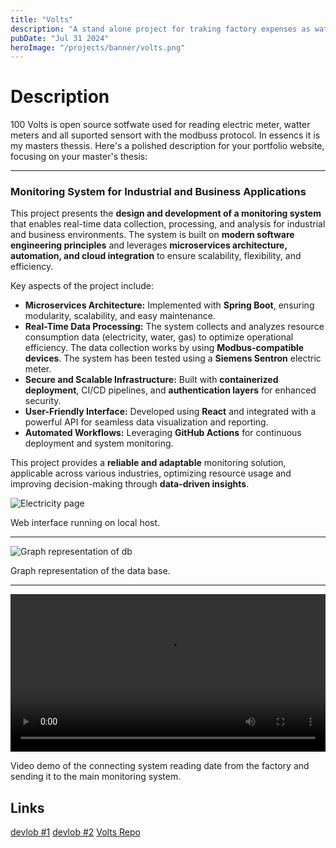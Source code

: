 ```yaml
---
title: "Volts"
description: "A stand alone project for traking factory expenses as watter, gas and elecrisity "
pubDate: "Jul 31 2024"
heroImage: "/projects/banner/volts.png"
---
```


# Description

100 Volts is open source sotfwate used for reading electric meter, watter meters and all suported sensort with the modbuss protocol. In essencs it is my masters thessis.
Here's a polished description for your portfolio website, focusing on your master's thesis:

---

### Monitoring System for Industrial and Business Applications

This project presents the **design and development of a monitoring system** that enables real-time data collection, processing, and analysis for industrial and business environments. The system is built on **modern software engineering principles** and leverages **microservices architecture, automation, and cloud integration** to ensure scalability, flexibility, and efficiency.

Key aspects of the project include:

- **Microservices Architecture:** Implemented with **Spring Boot**, ensuring modularity, scalability, and easy maintenance.
- **Real-Time Data Processing:** The system collects and analyzes resource consumption data (electricity, water, gas) to optimize operational efficiency. The data collection works by using **Modbus-compatible devices**. The system has been tested using a **Siemens Sentron** electric meter.
- **Secure and Scalable Infrastructure:** Built with **containerized deployment**, CI/CD pipelines, and **authentication layers** for enhanced security.
- **User-Friendly Interface:** Developed using **React** and integrated with a powerful API for seamless data visualization and reporting.
- **Automated Workflows:** Leveraging **GitHub Actions** for continuous deployment and system monitoring.

This project provides a **reliable and adaptable** monitoring solution, applicable across various industries, optimizing resource usage and improving decision-making through **data-driven insights**.

![Electricity page](/projects/volts/electricity_page_2.png)

Web interface running on local host.

---

![Graph representation of db](/projects/volts/DB_as_graph.png)

Graph representation of the data base.

---

<video width="100%" controls>
  <source src="/projects/volts/reading_nomally.mp4" type="video/mp4">
  Your browser does not support the video tag.
</video>

Video demo of the connecting system reading date from the factory and sending it to the main monitoring system.

## Links

[devlob #1](/blog/fusinon360/)
[devlob #2](/blog/spring-pipeline/)
[Volts Repo](https://github.com/100volts)
